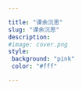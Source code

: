 ```yaml
---

title: "课余沉思"
slug: "课余沉思"
description:
#image: cover.png
style:
 background: "pink"
 color: "#fff"

---
```

